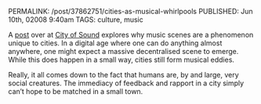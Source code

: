 PERMALINK: /post/37862751/cities-as-musical-whirlpools
PUBLISHED: Jun 10th, 02008 9:40am
TAGS: culture, music

A [post][cos] over at [City of Sound][cos] explores why music scenes are a
phenomenon unique to cities. In a digital age where one can do anything almost
anywhere, one might expect a massive decentralised scene to emerge. While this
does happen in a small way, cities still form musical eddies.

 [cos]: http://www.cityofsound.com/
 [cosp]: http://www.cityofsound.com/blog/2008/06/i-come-from-bri.html

Really, it all comes down to the fact that humans are, by and large, very
social creatures. The immediacy of feedback and rapport in a city simply can’t
hope to be matched in a small town.
